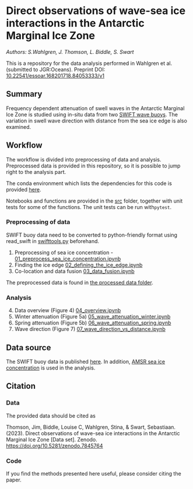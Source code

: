 # Direct observations of wave-sea ice interactions in the Antarctic Marginal Ice Zone
*Authors: S.Wahlgren, J. Thomson, L. Biddle, S. Swart*

This is a repository for the data analysis performed in Wahlgren et al. (submitted to JGR:Oceans). Preprint DOI: [10.22541/essoar.168201718.84053333/v1](https://doi.org/10.22541/essoar.168201718.84053333/v1)  


## Summary
Frequency dependent attenuation of swell waves in the Antarctic Marginal Ice Zone is studied using in-situ data from two [SWIFT wave buoys](https://apl.uw.edu/project/project.php?id=swift). The variation in swell wave direction with distance from the sea ice edge is also examined.

## Workflow
The workflow is divided into preprocessing of data and analysis. Preprocessed data is provided in this repository, so it is possible to jump right to the analysis part.

The conda environment which lists the dependencies for this code is provided [here](./environment.yml). 

Notebooks and functions are provided in the [src](./src/) folder, together with unit tests for some of the functions. The unit tests can be run with`pytest`.

### Preprocessing of data
SWIFT buoy data need to be converted to python-friendly format using read_swift in [swifttools.py](https://github.com/SASlabgroup/SWIFT-codes/blob/master/Python/swifttools.py) beforehand.

1) Preprocessing of sea ice concentration - [01_preprocess_sea_ice_concentration.ipynb](src/01_preprocess_sea_ice_concentration.ipynb)
2) Finding the ice edge [02_defining_the_ice_edge.ipynb](src/02_defining_the_ice_edge.ipynb)
3) Co-location and data fusion [03_data_fusion.ipynb](src/03_data_fusion.ipynb)

The preprocessed data is found in [the processed data folder](./processed_data/).

### Analysis
4) Data overview (Figure 4) [04_overview.ipynb](src/04_overview.ipynb)
5) Winter attenuation (Figure 5a) [05_wave_attenuation_winter.ipynb](src/05_wave_attenuation_winter.ipynb)
6) Spring attenuation (Figure 5b) [06_wave_attenuation_spring.ipynb](src/06_wave_attenuation_spring.ipynb)
7) Wave direction (Figure 7) [07_wave_direction_vs_distance.ipynb](src/07_wave_direction_vs_distance.ipynb)

## Data source
The SWIFT buoy data is published [here](https://doi.org/10.5281/zenodo.7845764). In addition, [AMSR sea ice concentration](https://seaice.uni-bremen.de/databrowser/#p=sic) is used in the analysis.

## Citation
### Data
The provided data should be cited as

Thomson, Jim, Biddle, Louise C, Wahlgren, Stina, & Swart, Sebastiaan. (2023). Direct observations of wave-sea ice interactions in the Antarctic Marginal Ice Zone [Data set]. Zenodo. https://doi.org/10.5281/zenodo.7845764

### Code
If you find the methods presented here useful, please consider citing the paper.
